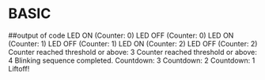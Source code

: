 # BASIC

##output of code
LED ON (Counter: 0)
LED OFF (Counter: 0)
LED ON (Counter: 1)
LED OFF (Counter: 1)
LED ON (Counter: 2)
LED OFF (Counter: 2)
Counter reached threshold or above: 3
Counter reached threshold or above: 4
Blinking sequence completed.
Countdown: 3
Countdown: 2
Countdown: 1
Liftoff!
